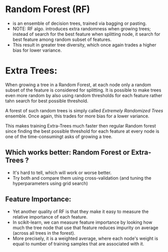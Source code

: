 # Random Forest (RF)

- is an ensemble of decision trees, trained via bagging or pasting.
- NOTE: RF algo. introduces extra randomness when growing trees; instead of search for the best feature when splitting node, it search for best feature among random subset of features.
- This result in greater tree diversity, which once again trades a higher bias for lower variance.

# Extra Trees:
When growing a tree in a Random Forest, at each node only a random subset of the feature is considered for splitting. It is possible to make trees even more random by also using random thresholds for each feature rather tahn search for best possible threshold.

A forest of such random trees is simply called *Extremely Randomized Trees* ensemble. Once again, this trades for more bias for a lower variance.

This makes training Extra-Trees much faster then regular Random forest since finding the best possible threshold for each feature at every node is one of the time-consumingt asks of growing a tree.

## Which works better: Random Forest or Extra-Trees ?
- It's hard to tell, which will work or worse better.
- Try both and compare them using cross-validation (and tuning the hyperparameters using grid search)

## Feature Importance:
- Yet another quality of RF is that they make it easy to measure the relative importance of each feature.
- In scikit-learn, we can measure feature importance by looking how much the tree node that use that feature reduces impurity on average (across all trees in the forest).
- More precisely, it is a weighted average, where each node's weight is equal to number of training samples that are associated with it.

